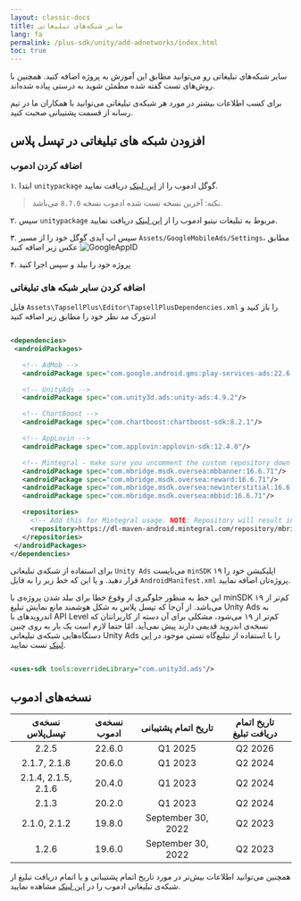 ```yaml
---
layout: classic-docs
title: سایر شبکه‌های تبلیغاتی
lang: fa
permalink: /plus-sdk/unity/add-adnetworks/index.html
toc: true
---
```


سایر شبکه‌های تبلیغاتی رو می‌توانید مطابق این آموزش به پروژه اضافه کنید. همچنین با روش‌های تست گفته شده مطمئن شوید به
درستی پیاده شده‌اند.

برای کسب اطلاعات بیشتر در مورد هر شبکه‌ی تبلیغاتی می‌توانید با همکاران ما در تیم رسانه از قسمت پشتیبانی صحبت کنید.

## افزودن شبکه های تبلیغاتی در تپسل پلاس

### اضافه کردن ادموب

۱. ابتدا `unitypackage` گوگل ادموب را از [این لینک](https://github.com/googleads/googleads-mobile-unity/releases) دریافت
نمایید.
> نکته: آخرین نسخه تست شده ادموب نسخه `8.7.0` می‌باشد.

۲. سپس `unitypackage` مربوط به تبلیغات نیتیو ادموب را
از [این لینک](https://dl.google.com/googleadmobadssdk/GoogleMobileAds-native.unitypackage) دریافت نمایید.

۳. سپس اپ آیدی گوگل خود را از مسیر `Assets/GoogleMobileAds/Settings`، مطابق عکس زیر اضافه کنید
![GoogleAppID](https://user-images.githubusercontent.com/38072572/206126452-e7235200-510a-42cb-8565-0bfa3beb378f.png)

۴. پروژه خود را بیلد و سپس اجرا کنید

### اضافه کردن سایر شبکه های تبلیغاتی

فایل `Assets\TapsellPlus\Editor\TapsellPlusDependencies.xml` را باز کنید و ادنتورک مد نظر خود را مطابق زیر اضافه کنید

 ```xml

<dependencies>
  <androidPackages>

    <!-- AdMob -->
    <androidPackage spec="com.google.android.gms:play-services-ads:22.6.0"/>

    <!-- UnityAds -->
    <androidPackage spec="com.unity3d.ads:unity-ads:4.9.2"/>

    <!-- ChartBoost -->
    <androidPackage spec="com.chartboost:chartboost-sdk:8.2.1"/>

    <!-- AppLovin -->
    <androidPackage spec="com.applovin:applovin-sdk:12.4.0"/>

    <!-- Mintegral - make sure you uncomment the custom repository down below -->
    <androidPackage spec="com.mbridge.msdk.oversea:mbbanner:16.6.71"/>
    <androidPackage spec="com.mbridge.msdk.oversea:reward:16.6.71"/>
    <androidPackage spec="com.mbridge.msdk.oversea:newinterstitial:16.6.71"/>
    <androidPackage spec="com.mbridge.msdk.oversea:mbbid:16.6.71"/>

    <repositories>
      <!-- Add this for Mintegral usage. NOTE: Repository will result in 403. Make sure you're using VPN or Proxy to circumvent it -->
      <repository>https://dl-maven-android.mintegral.com/repository/mbridge_android_sdk_oversea</repository>
    </repositories>
  </androidPackages>
</dependencies>
```

برای استفاده از شبکه‌ی تبلیغاتی `Unity Ads` می‌بایست `minSDK` اپلیکیشن خود را ۱۹ قرار دهید. و یا این که خط زیر را به فایل
`AndroidManifest.xml` پروژه‌تان اضافه نمایید.

این خط به منظور جلوگیری از وقوع خطا برای بیلد شدن پروژه‌ی با minSDK کم‌تر از ۱۹ می‌باشد. از آن‌جا که تپسل پلاس به شکل
هوشمند مانع نمایش تبلیغ Unity Ads به اندرویدهای با API Level کم‌تر از ۱۹ می‌شود، مشکلی برای آن دسته از کاربرانتان که
نسخه‌ی اندروید قدیمی دارند پیش نمی‌آید. امّا حتما لازم است یک بار به روی چنین دستگاه‌هایی شبکه‌ی تبلیغاتی Unity Ads را
با استفاده از تبلیغ‌گاه تستی موجود در [این لینک](https://docs.tapsell.ir/plus-sdk/android/adnetworks-test/) تست نمایید.

```xml

<uses-sdk tools:overrideLibrary="com.unity3d.ads"/>
```

## نسخه‌های ادموب

| **نسخه‌ی تپسل‌پلاس** | **نسخه‌ی ادموب** | **تاریخ اتمام پشتیبانی** | **تاریخ اتمام دریافت تبلیغ** |
|:--------------------:|:----------------:|:------------------------:|:----------------------------:|
|        2.2.5         |      22.6.0      |         Q1 2025          |           Q2 2026            |
|     2.1.7, 2.1.8     |      20.6.0      |         Q1 2023          |           Q2 2024            |
| 2.1.4, 2.1.5, 2.1.6  |      20.4.0      |         Q1 2023          |           Q2 2024            |
|        2.1.3         |      20.2.0      |         Q1 2023          |           Q2 2024            |
|     2.1.0, 2.1.2     |      19.8.0      |    September 30, 2022    |           Q2 2023            |
|        1.2.6         |      19.6.0      |    September 30, 2022    |           Q2 2023            |

همچنین می‌توانید اطلاعات بیش‌تر در مورد تاریخ اتمام پشتیبانی و یا اتمام دریافت تبلیغ از شبکه‌ی تبلیغاتی ادموب را
در [این لینک](https://developers.google.com/admob/android/deprecation) مشاهده نمایید.

